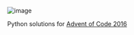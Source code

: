 ![image](https://user-images.githubusercontent.com/43549850/224715172-1e1f512f-03d4-4ffe-9394-47d0c2e843c3.png)

Python solutions for [Advent of Code 2016](https://adventofcode.com/2016)
